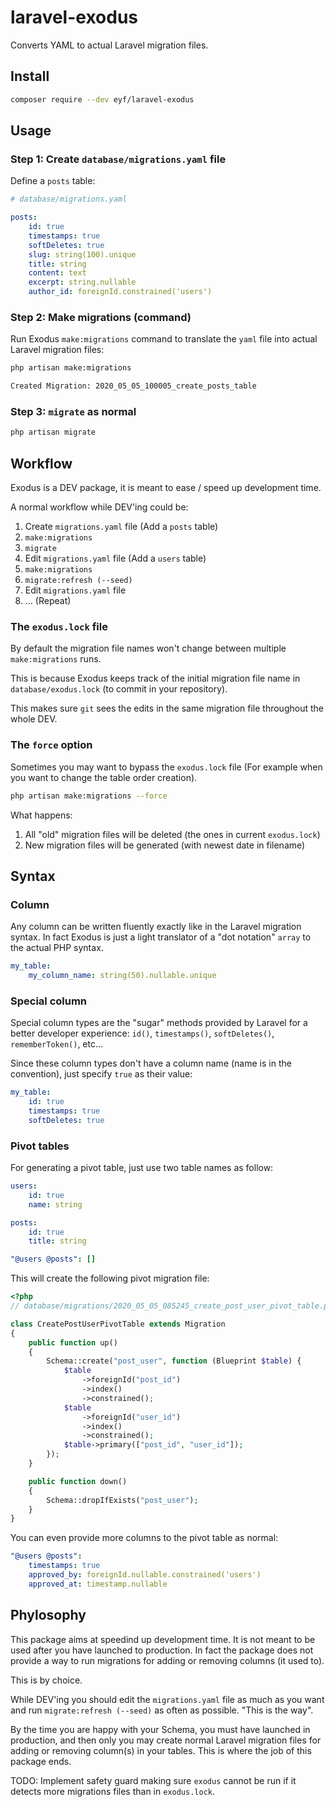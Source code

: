 # laravel-exodus

Converts YAML to actual Laravel migration files.

## Install

```bash
composer require --dev eyf/laravel-exodus
```

## Usage

### Step 1: Create `database/migrations.yaml` file

Define a `posts` table:

```yaml
# database/migrations.yaml

posts:
    id: true
    timestamps: true
    softDeletes: true
    slug: string(100).unique
    title: string
    content: text
    excerpt: string.nullable
    author_id: foreignId.constrained('users')
```

### Step 2: Make migrations (command)

Run Exodus `make:migrations` command to translate the `yaml` file into actual Laravel migration files:

```bash
php artisan make:migrations

Created Migration: 2020_05_05_100005_create_posts_table
```

### Step 3: `migrate` as normal

```bash
php artisan migrate
```

## Workflow

Exodus is a DEV package, it is meant to ease / speed up development time.

A normal workflow while DEV'ing could be:

1. Create `migrations.yaml` file (Add a `posts` table)
2. `make:migrations`
3. `migrate`
4. Edit `migrations.yaml` file (Add a `users` table)
5. `make:migrations`
6. `migrate:refresh (--seed)`
7. Edit `migrations.yaml` file
8. ... (Repeat)

### The `exodus.lock` file

By default the migration file names won't change between multiple `make:migrations` runs.

This is because Exodus keeps track of the initial migration file name in `database/exodus.lock` (to commit in your repository).

This makes sure `git` sees the edits in the same migration file throughout the whole DEV.

### The `force` option

Sometimes you may want to bypass the `exodus.lock` file (For example when you want to change the table order creation).

```bash
php artisan make:migrations --force
```

What happens:

1. All "old" migration files will be deleted (the ones in current `exodus.lock`)
2. New migration files will be generated (with newest date in filename)

## Syntax

### Column

Any column can be written fluently exactly like in the Laravel migration syntax. In fact Exodus is just a light translator of a "dot notation" `array` to the actual PHP syntax.

```yaml
my_table:
    my_column_name: string(50).nullable.unique
```

### Special column

Special column types are the "sugar" methods provided by Laravel for a better developer experience: `id()`, `timestamps()`, `softDeletes()`, `rememberToken()`, etc...

Since these column types don't have a column name (name is in the convention), just specify `true` as their value:

```yaml
my_table:
    id: true
    timestamps: true
    softDeletes: true
```

### Pivot tables

For generating a pivot table, just use two table names as follow:

```yaml
users:
    id: true
    name: string

posts:
    id: true
    title: string

"@users @posts": []
```

This will create the following pivot migration file:

```php
<?php
// database/migrations/2020_05_05_085245_create_post_user_pivot_table.php

class CreatePostUserPivotTable extends Migration
{
    public function up()
    {
        Schema::create("post_user", function (Blueprint $table) {
            $table
                ->foreignId("post_id")
                ->index()
                ->constrained();
            $table
                ->foreignId("user_id")
                ->index()
                ->constrained();
            $table->primary(["post_id", "user_id"]);
        });
    }

    public function down()
    {
        Schema::dropIfExists("post_user");
    }
}
```

You can even provide more columns to the pivot table as normal:

```yaml
"@users @posts":
    timestamps: true
    approved_by: foreignId.nullable.constrained('users')
    approved_at: timestamp.nullable
```

## Phylosophy

This package aims at speedind up development time. It is not meant to be used after you have launched to production. In fact the package does not provide a way to run migrations for adding or removing columns (it used to).

This is by choice.

While DEV'ing you should edit the `migrations.yaml` file as much as you want and run `migrate:refresh (--seed)` as often as possible. "This is the way".

By the time you are happy with your Schema, you must have launched in production, and then only you may create normal Laravel migration files for adding or removing column(s) in your tables. This is where the job of this package ends.

TODO: Implement safety guard making sure `exodus` cannot be run if it detects more migrations files than in `exodus.lock`.
